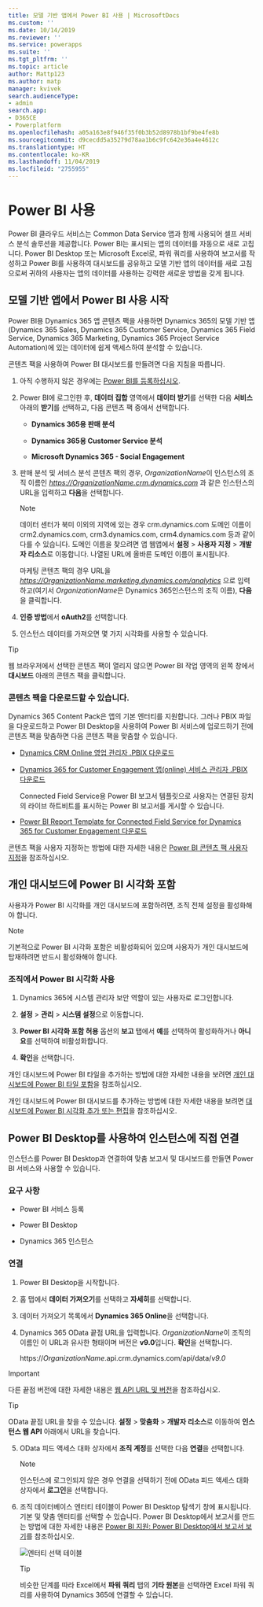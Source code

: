 ```yaml
---
title: 모델 기반 앱에서 Power BI 사용 | MicrosoftDocs
ms.custom: ''
ms.date: 10/14/2019
ms.reviewer: ''
ms.service: powerapps
ms.suite: ''
ms.tgt_pltfrm: ''
ms.topic: article
author: Mattp123
ms.author: matp
manager: kvivek
search.audienceType:
- admin
search.app:
- D365CE
- Powerplatform
ms.openlocfilehash: a05a163e8f946f35f0b3b52d8978b1bf9be4fe8b
ms.sourcegitcommit: d9cecdd5a35279d78aa1b6c9fc642e36a4e4612c
ms.translationtype: HT
ms.contentlocale: ko-KR
ms.lasthandoff: 11/04/2019
ms.locfileid: "2755955"
---
```

# <a name="use-power-bi"></a>Power BI 사용

Power BI 클라우드 서비스는 Common Data Service 앱과 함께 사용되어 셀프 서비스 분석 솔루션을 제공합니다. Power BI는 표시되는 앱의 데이터를 자동으로 새로 고칩니다. Power BI Desktop 또는 Microsoft Excel로, 파워 쿼리를 사용하여 보고서를 작성하고 Power BI를 사용하여 대시보드를 공유하고 모델 기반 앱의 데이터를 새로 고침으로써 귀하의 사용자는 앱의 데이터를 사용하는 강력한 새로운 방법을 갖게 됩니다.  
  
<a name="PowerBIGetstarted"></a>   
## <a name="get-started-using-power-bi-with-model-driven-apps"></a>모델 기반 앱에서 Power BI 사용 시작  
 
Power BI용 Dynamics 365 앱 콘텐츠 팩을 사용하면 Dynamics 365의 모델 기반 앱(Dynamics 365 Sales, Dynamics 365 Customer Service, Dynamics 365 Field Service, Dynamics 365 Marketing, Dynamics 365 Project Service Automation)에 있는 데이터에 쉽게 액세스하여 분석할 수 있습니다.  
  
 콘텐츠 팩을 사용하여 Power BI 대시보드를 만들려면 다음 지침을 따릅니다.  
  
1. 아직 수행하지 않은 경우에는 [Power BI를 등록하십시오](https://powerbi.com/).  
  
2. Power BI에 로그인한 후, **데이터 집합** 영역에서 **데이터 받기**를 선택한 다음 **서비스** 아래의 **받기**를 선택하고, 다음 콘텐츠 팩 중에서 선택합니다.  
  
   - **Dynamics 365용 판매 분석**  
  
   - **Dynamics 365용 Customer Service 분석**  
  
   - **Microsoft Dynamics 365 - Social Engagement**  
  
3. 판매 분석 및 서비스 분석 콘텐츠 팩의 경우, *OrganizationName*이 인스턴스의 조직 이름인 *<https://OrganizationName.crm.dynamics.com>* 과 같은 인스턴스의 URL을 입력하고 **다음**을 선택합니다.  
  
   > [!NOTE]
   >  데이터 센터가 북미 이외의 지역에 있는 경우 crm.dynamics.com 도메인 이름이 crm2.dynamics.com, crm3.dynamics.com, crm4.dynamics.com 등과 같이 다를 수 있습니다. 도메인 이름을 찾으려면 앱 웹앱에서 **설정** > **사용자 지정** > **개발자 리소스**로 이동합니다. 나열된 URL에 올바른 도메인 이름이 표시됩니다.  
  
    마케팅 콘텐츠 팩의 경우 URL을 *<https://OrganizationName.marketing.dynamics.com/analytics>* 으로 입력하고(여기서 *OrganizationName*은 Dynamics 365인스턴스의 조직 이름), **다음**을 클릭합니다.  
  
4. **인증 방법**에서 **oAuth2**를 선택합니다.  
  
5. 인스턴스 데이터를 가져오면 몇 가지 시각화를 사용할 수 있습니다.  
  
> [!TIP]
>  웹 브라우저에서 선택한 콘텐츠 팩이 열리지 않으면 Power BI 작업 영역의 왼쪽 창에서 **대시보드** 아래의 콘텐츠 팩을 클릭합니다.  
  
### <a name="content-packs-available-for-download"></a>콘텐츠 팩을 다운로드할 수 있습니다.  
 Dynamics 365 Content Pack은 앱의 기본 엔터티를 지원합니다. 그러나 PBIX 파일을 다운로드하고 Power BI Desktop을 사용하여 Power BI 서비스에 업로드하기 전에 콘텐츠 팩을 맞춤하면 다음 콘텐츠 팩을 맞춤할 수 있습니다.  
  
- [Dynamics CRM Online 영업 관리자 .PBIX 다운로드](https://download.microsoft.com/download/9/2/B/92BCBDCE-CE01-4BC9-A306-2A92653B683E/Sales%20Manager.pbix)  
  
- [Dynamics 365 for Customer Engagement 앱(online) 서비스 관리자 .PBIX 다운로드](https://download.microsoft.com/download/9/2/B/92BCBDCE-CE01-4BC9-A306-2A92653B683E/Customer%20Service%20Manager.pbix)  
  
  Connected Field Service용 Power BI 보고서 템플릿으로 사용자는 연결된 장치의 라이브 하트비트를 표시하는 Power BI 보고서를 게시할 수 있습니다.  
  
- [Power BI Report Template for Connected Field Service for Dynamics 365 for Customer Engagement 다운로드](https://download.microsoft.com/download/E/B/5/EB5ED97A-A36A-4CAE-8C04-333A1E463B4F/PowerBI%20Report%20Template%20for%20Connected%20Field%20Service%20for%20Microsoft%20Dynamics%20365.pbix)  
  
 콘텐츠 팩을 사용자 지정하는 방법에 대한 자세한 내용은 [Power BI 콘텐츠 팩 사용자 지정](customize-power-bi-content-packs.md)을 참조하십시오. 
  
<a name="BPI_embed"></a>   
## <a name="embed-power-bi-visualizations-on-personal-dashboards"></a>개인 대시보드에 Power BI 시각화 포함  
 사용자가 Power BI 시각화를 개인 대시보드에 포함하려면, 조직 전체 설정을 활성화해야 합니다.  
  
> [!NOTE]
>  기본적으로 Power BI 시각화 포함은 비활성화되어 있으며 사용자가 개인 대시보드에 탑재하려면 반드시 활성화해야 합니다.  
  
### <a name="enable-power-bi-visualizations-in-the-organization"></a>조직에서 Power BI 시각화 사용  
  
1. Dynamics 365에 시스템 관리자 보안 역할이 있는 사용자로 로그인합니다.  
  
2. **설정** > **관리** > **시스템 설정**으로 이동합니다.  
  
3. **Power BI 시각화 포함 허용** 옵션의 **보고** 탭에서 **예**를 선택하여 활성화하거나 **아니요**를 선택하여 비활성화합니다.  
  
4. **확인**을 선택합니다.  
  
개인 대시보드에 Power BI 타일을 추가하는 방법에 대한 자세한 내용을 보려면 [개인 대시보드에 Power BI 타일 포함](/powerapps/user/add-powerbi-dashboards#embed--power-bi-tiles-on-your-personal-dashboard)을 참조하십시오.  
  
개인 대시보드에 Power BI 대시보드를 추가하는 방법에 대한 자세한 내용을 보려면 [대시보드에 Power BI 시각화 추가 또는 편집](/powerapps/user/add-powerbi-dashboards)을 참조하십시오.  
  
<a name="CRMOnline_PBIDesktop"></a>   
## <a name="use-power-bi-desktop-to-connect-directly-to-your-instance"></a>Power BI Desktop를 사용하여 인스턴스에 직접 연결  
 인스턴스를 Power BI Desktop과 연결하여 맞춤 보고서 및 대시보드를 만들면 Power BI 서비스와 사용할 수 있습니다.  
  
### <a name="requirements"></a>요구 사항  
  
- Power BI 서비스 등록  
  
- Power BI Desktop  
  
- Dynamics 365 인스턴스  
  
### <a name="connect"></a>연결  
  
1. Power BI Desktop을 시작합니다.  
  
2. 홈 탭에서 **데이터 가져오기**를 선택하고 **자세히**를 선택합니다.  
  
3. 데이터 가져오기 목록에서 **Dynamics 365 Online**을 선택합니다.  
  
4. Dynamics 365 OData 끝점 URL을 입력합니다. *OrganizationName*이 조직의 이름인 이 URL과 유사한 형태이며 버전은 **v9.0**입니다. **확인**을 선택합니다.  
  
    https://<em>OrganizationName</em>.api.crm.dynamics.com/api/data/*v9.0*  
  
> [!IMPORTANT]
> 다른 끝점 버전에 대한 자세한 내용은 [웹 API URL 및 버전](/powerapps/developer/common-data-service/webapi/compose-http-requests-handle-errors#web-api-url-and-versions)을 참조하십시오.
 
> [!TIP]
>  OData 끝점 URL을 찾을 수 있습니다. **설정** > **맞춤화** > **개발자 리소스**로 이동하여 **인스턴스 웹 API** 아래에서 URL을 찾습니다.  
  
5. OData 피드 액세스 대화 상자에서 **조직 계정**를 선택한 다음 **연결**을 선택합니다.  
  
   > [!NOTE]
   >  인스턴스에 로그인되지 않은 경우 연결을 선택하기 전에 OData 피드 액세스 대화 상자에서 **로그인**을 선택합니다.  
  
6. 조직 데이터베이스 엔터티 테이블이 Power BI Desktop 탐색기 창에 표시됩니다. 기본 및 맞춤 엔터티를 선택할 수 있습니다. Power BI Desktop에서 보고서를 만드는 방법에 대한 자세한 내용은 [Power BI 지원: Power BI Desktop에서 보고서 보기](https://powerbi.microsoft.com/documentation/powerbi-desktop-report-view/)를 참조하십시오.  
  
   ![엔터티 선택 테이블](media/pbi-select-entity-table.PNG "엔터티 선택 테이블")  
  
   > [!TIP]
   >  비슷한 단계를 따라 Excel에서 **파워 쿼리** 탭의 **기타 원본**을 선택하면 Excel 파워 쿼리를 사용하여 Dynamics 365에 연결할 수 있습니다.  
  

